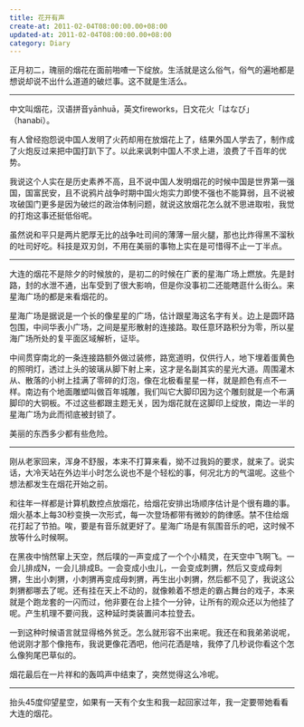 ```yaml
---
title: 花开有声
create-at: 2011-02-04T08:00:00.00+08:00
updated-at: 2011-02-04T08:00:00.00+08:00
category: Diary
---
```


正月初二，瑰丽的烟花在面前啪喳一下绽放。生活就是这么俗气，俗气的遍地都是想说却说不出什么道道的破烂事。这不就是生活么。
______________________________
中文叫烟花，汉语拼音yānhuā，英文fireworks，日文花火「はなび」（hanabi）。

有人曾经抱怨说中国人发明了火药却用在放烟花上了，结果外国人学去了，制作成了火炮反过来把中国打趴下了。以此来讽刺中国人不求上进，浪费了千百年的优势。

我说这个人实在是历史素养不高，且不说中国人发明烟花的时候中国是世界第一强国，国富民安，且不说鸦片战争时期中国火炮实力即使不强也不能算弱，且不说被攻破国门更多是因为破烂的政治体制问题，就说这放烟花怎么就不思进取啦，我觉的打炮这事还挺低俗呢。

虽然说和平只是两片肥厚无比的战争吐司间的薄薄一层火腿，那也比炸得黑不溜秋的吐司好吃。科技是双刃剑，不用在美丽的事物上实在是可惜得不止一丁半点。

______________________________
大连的烟花不是除夕的时候放的，是初二的时候在广袤的星海广场上燃放。先是封路，封的水泄不通，出车受到了很大影响，但是你没事初二还能瞎逛什么街么。来星海广场的都是来看烟花的。

星海广场是据说是一个长的像星星的广场，估计跟星海这名字有关。边上是圆环路包围，中间华表小广场，之间是星形散射的连接路。取任意环路积分为零，所以星海广场所处的复平面区域解析，证毕。

中间贯穿南北的一条连接路额外做过装修，路宽道明，仅供行人，地下埋着蛋黄色的照明灯，透过上头的玻璃从脚下射上来，这才是名副其实的星光大道。周围灌木从、散落的小树上挂满了零碎的灯泡，像在北极看星星一样，就是颜色有点不一样。南边有个地面雕塑叫做百年城雕，我们叫它大脚印因为这个雕刻就是一个布满脚印的大铜板。不过这些都跟主题无关，因为烟花就在这脚印上绽放，南边一半的星海广场为此而彻底被封锁了。

美丽的东西多少都有些危险。

______________________________
刚从老家回来，浑身不舒服，本来不打算来看，拗不过我妈的要求，就来了。说实话，大冷天站在外边半小时怎么说也不是个轻松的事，何况北方的气温呢。这些个想法都发生在烟花开始之前。

和往年一样都是计算机数控点放烟花，给烟花安排出场顺序估计是个很有趣的事。
烟火基本上每30秒变换一次形式，每一次登场都带有微妙的韵律感。禁不住给烟花打起了节拍。唉，要是有音乐就更好了。星海广场是有氛围音乐的吧，这时候不放等什么时候啊。

在黑夜中悄然窜上天空，然后噗的一声变成了一个个小精灵，在天空中飞啊飞。一会儿排成N，一会儿排成B。一会变成小虫儿，一会变成刺猬，然后又变成母刺猬，生出小刺猬，小刺猬再变成母刺猬，再生出小刺猬，然后都不见了，我说这公刺猬都哪去了呢。还有挂在天上不动的，就像赖着不想走的霸占舞台的戏子，本来就是个跑龙套的一闪而过，他非要在台上挂个一分钟，让所有的观众还以为他挂了呢。产生机理不要问我，这种延时类装置问本拉登去。

一到这种时候语言就显得格外贫乏。怎么就形容不出来呢。我还在和我弟弟说呢，他说刚才那个像拖布，我说更像花洒吧，他问花洒是啥，我停了几秒说你看这个怎么像狗尾巴草似的。

烟花最后在一片祥和的轰鸣声中结束了，突然觉得这么冷呢。

______________________________
抬头45度仰望星空，如果有一天有个女生和我一起回家过年，我一定要带她看看大连的烟花。
